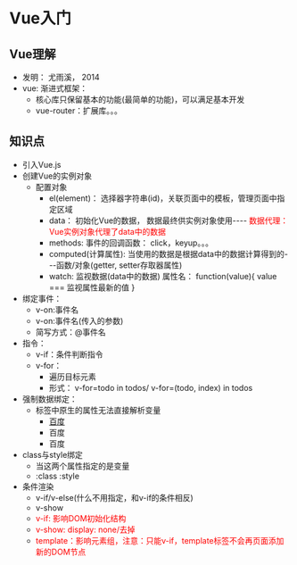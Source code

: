 # Vue入门
## Vue理解
  * 发明： 尤雨溪， 2014
  * vue: 渐进式框架： 
    * 核心库只保留基本的功能(最简单的功能)，可以满足基本开发
    * vue-router：扩展库。。。
## 知识点
  * 引入Vue.js
  * 创建Vue的实例对象
    * 配置对象
      - el(element)： 选择器字符串(id)，关联页面中的模板，管理页面中指定区域
      - data： 初始化Vue的数据， 数据最终供实例对象使用---- <font color=red>数据代理： Vue实例对象代理了data中的数据</font>
      - methods: 事件的回调函数： click，keyup。。。
      - computed(计算属性): 当使用的数据是根据data中的数据计算得到的---函数/对象(getter, setter存取器属性) 
      - watch: 监视数据(data中的数据)
          属性名： function(value){
            value === 监视属性最新的值
          }
   * 绑定事件：
     * v-on:事件名
     * v-on:事件名(传入的参数)
     * 简写方式：@事件名
   * 指令：
     * v-if：条件判断指令
     * v-for：
       * 遍历目标元素
       * 形式： v-for=todo in todos/  v-for=(todo, index) in todos
   * 强制数据绑定：
     * 标签中原生的属性无法直接解析变量
       * <a href='变量'>百度</a>
       * <a v-bind:href='变量'>百度</a>
       * <a :href='变量'>百度</a>
   * class与style绑定
     * 当这两个属性指定的是变量
     * :class   :style
   * 条件渲染
     * v-if/v-else(什么不用指定，和v-if的条件相反)
     * v-show
     * <font color=red>v-if: 影响DOM初始化结构</font>
     * <font color=red>v-show: display: none/去掉</font>
     * <font color=red>template：影响元素组，注意：只能v-if，template标签不会再页面添加新的DOM节点</font>
